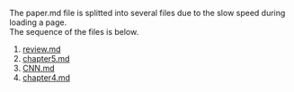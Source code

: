 The paper.md file is splitted into several files due to the slow speed during loading a page.\
The sequence of the files is below.

1. [review.md](./review.md)
2. [chapter5.md](./chapter5.md)
3. [CNN.md](./CNN.md)
4. [chapter4.md](./chapter4.md)
